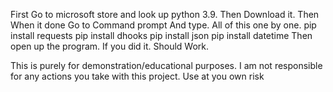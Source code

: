 First Go to microsoft store and look up python 3.9.
Then Download it. Then When it done Go to Command prompt And type.
All of this one by one.
pip install requests
pip install dhooks
pip install json
pip install datetime
Then open up the program. If you did it. Should Work.

This is purely for demonstration/educational purposes. I am not responsible for any actions you take with this project.
Use at you own risk
